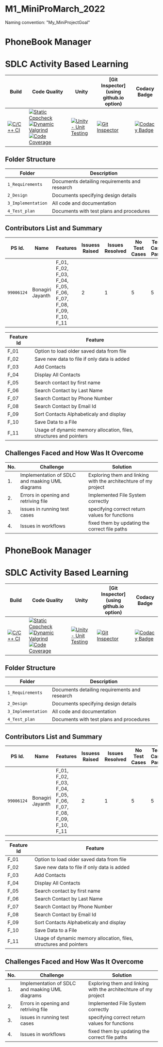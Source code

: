 # M1_MiniProMarch_2022
Naming convention: "My_MiniProjectGoal"
# PhoneBook Manager


# SDLC Activity Based Learning

Build | Code Quality | Unity | [Git Inspector](using github.io option) | Codacy Badge |
------|----------|-------|--------------|-----------|
[![C/C++ CI](https://github.com/jayanthbonagiri/Stepin-PhoneBook_Manager/actions/workflows/c-cpp.yml/badge.svg)](https://github.com/jayanthbonagiri/Stepin-PhoneBook_Manager/actions/workflows/c-cpp.yml) | [![Static Cppcheck](https://github.com/jayanthbonagiri/Stepin-PhoneBook_Manager/actions/workflows/cppcheck.yml/badge.svg)](https://github.com/jayanthbonagiri/Stepin-PhoneBook_Manager/actions/workflows/cppcheck.yml) [![Dynamic Valgrind](https://github.com/jayanthbonagiri/Stepin-PhoneBook_Manager/actions/workflows/CodeQuality_Dynamic.yml/badge.svg)](https://github.com/jayanthbonagiri/Stepin-PhoneBook_Manager/actions/workflows/CodeQuality_Dynamic.yml) [![Code Coverage](https://github.com/jayanthbonagiri/Stepin-PhoneBook_Manager/actions/workflows/gcov.yml/badge.svg)](https://github.com/jayanthbonagiri/Stepin-PhoneBook_Manager/actions/workflows/gcov.yml) | [![Unity - Unit Testing](https://github.com/jayanthbonagiri/Stepin-PhoneBook_Manager/actions/workflows/unity.yml/badge.svg)](https://github.com/jayanthbonagiri/Stepin-PhoneBook_Manager/actions/workflows/unity.yml)| [![Git Inspector](https://github.com/jayanthbonagiri/Stepin-PhoneBook_Manager/actions/workflows/gitinspector.yml/badge.svg)](https://github.com/jayanthbonagiri/Stepin-PhoneBook_Manager/actions/workflows/gitinspector.yml) | [![Codacy Badge](https://app.codacy.com/project/badge/Grade/a5b0a93577704f22b8424c6fa71b19dc)](https://www.codacy.com/gh/jayanthbonagiri/Stepin-PhoneBook_Manager/dashboard?utm_source=github.com&amp;utm_medium=referral&amp;utm_content=jayanthbonagiri/Stepin-PhoneBook_Manager&amp;utm_campaign=Badge_Grade)


## Folder Structure
Folder             | Description
-------------------| -----------------------------------------
`1_Requirements`   | Documents detailing requirements and research
`2_Design`         | Documents specifying design details
`3_Implementation` | All code and documentation
`4_Test_plan`      | Documents with test plans and procedures

## Contributors List and Summary

PS Id. |  Name   |    Features    | Issuess Raised |Issues Resolved|No Test Cases|Test Case Pass
-------|---------|----------------|----------------|---------------|-------------|--------------
`99006124` | Bonagiri Jayanth  | F_01, F_02, F_03, F_04, F_05, F_06, F_07, F_08, F_09, F_10, F_11   | 2     | 1   |5  |5     
   

| Feature Id | Feature |
| -----------|---------|
|F_01| Option to load older saved data from file |
|F_02| Save new data to file if only data is added |
|F_03| Add Contacts |
|F_04| Display All Contacts |
|F_05| Search contact by first name  |
|F_06| Search Contact by Last Name |
|F_07| Search Contact by Phone Number |
|F_08| Search Contact by Email Id |
|F_09| Sort Contacts Alphabeticaly and display |
|F_10| Save Data to a File |
|F_11| Usage of dynamic memory allocation, files, structures and pointers |

## Challenges Faced and How Was It Overcome
| No. | Challenge | Solution
|-----|-----------|--------
|1. | Implementation of SDLC and maaking UML diagrams | Exploring them and linking with the architechture of my project 
|2. | Errors in opening and retriving file | Implemented File System correctly |
|3. | issues in running test cases | specifying correct return values for functions
|4. | Issues in workflows | fixed them by updating the correct file paths


# PhoneBook Manager


# SDLC Activity Based Learning

Build | Code Quality | Unity | [Git Inspector](using github.io option) | Codacy Badge |
------|----------|-------|--------------|-----------|
[![C/C++ CI](https://github.com/jayanthbonagiri/Stepin-PhoneBook_Manager/actions/workflows/c-cpp.yml/badge.svg)](https://github.com/jayanthbonagiri/Stepin-PhoneBook_Manager/actions/workflows/c-cpp.yml) | [![Static Cppcheck](https://github.com/jayanthbonagiri/Stepin-PhoneBook_Manager/actions/workflows/cppcheck.yml/badge.svg)](https://github.com/jayanthbonagiri/Stepin-PhoneBook_Manager/actions/workflows/cppcheck.yml) [![Dynamic Valgrind](https://github.com/jayanthbonagiri/Stepin-PhoneBook_Manager/actions/workflows/CodeQuality_Dynamic.yml/badge.svg)](https://github.com/jayanthbonagiri/Stepin-PhoneBook_Manager/actions/workflows/CodeQuality_Dynamic.yml) [![Code Coverage](https://github.com/jayanthbonagiri/Stepin-PhoneBook_Manager/actions/workflows/gcov.yml/badge.svg)](https://github.com/jayanthbonagiri/Stepin-PhoneBook_Manager/actions/workflows/gcov.yml) | [![Unity - Unit Testing](https://github.com/jayanthbonagiri/Stepin-PhoneBook_Manager/actions/workflows/unity.yml/badge.svg)](https://github.com/jayanthbonagiri/Stepin-PhoneBook_Manager/actions/workflows/unity.yml)| [![Git Inspector](https://github.com/jayanthbonagiri/Stepin-PhoneBook_Manager/actions/workflows/gitinspector.yml/badge.svg)](https://github.com/jayanthbonagiri/Stepin-PhoneBook_Manager/actions/workflows/gitinspector.yml) | [![Codacy Badge](https://app.codacy.com/project/badge/Grade/a5b0a93577704f22b8424c6fa71b19dc)](https://www.codacy.com/gh/jayanthbonagiri/Stepin-PhoneBook_Manager/dashboard?utm_source=github.com&amp;utm_medium=referral&amp;utm_content=jayanthbonagiri/Stepin-PhoneBook_Manager&amp;utm_campaign=Badge_Grade)


## Folder Structure
Folder             | Description
-------------------| -----------------------------------------
`1_Requirements`   | Documents detailing requirements and research
`2_Design`         | Documents specifying design details
`3_Implementation` | All code and documentation
`4_Test_plan`      | Documents with test plans and procedures

## Contributors List and Summary

PS Id. |  Name   |    Features    | Issuess Raised |Issues Resolved|No Test Cases|Test Case Pass
-------|---------|----------------|----------------|---------------|-------------|--------------
`99006124` | Bonagiri Jayanth  | F_01, F_02, F_03, F_04, F_05, F_06, F_07, F_08, F_09, F_10, F_11   | 2     | 1   |5  |5     
   

| Feature Id | Feature |
| -----------|---------|
|F_01| Option to load older saved data from file |
|F_02| Save new data to file if only data is added |
|F_03| Add Contacts |
|F_04| Display All Contacts |
|F_05| Search contact by first name  |
|F_06| Search Contact by Last Name |
|F_07| Search Contact by Phone Number |
|F_08| Search Contact by Email Id |
|F_09| Sort Contacts Alphabeticaly and display |
|F_10| Save Data to a File |
|F_11| Usage of dynamic memory allocation, files, structures and pointers |

## Challenges Faced and How Was It Overcome
| No. | Challenge | Solution
|-----|-----------|--------
|1. | Implementation of SDLC and maaking UML diagrams | Exploring them and linking with the architechture of my project 
|2. | Errors in opening and retriving file | Implemented File System correctly |
|3. | issues in running test cases | specifying correct return values for functions
|4. | Issues in workflows | fixed them by updating the correct file paths



